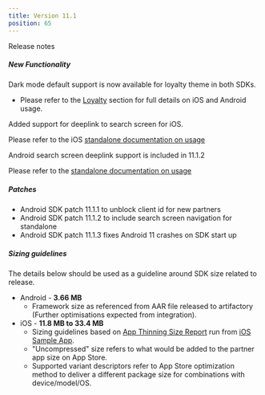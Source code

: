 ```yaml
---
title: Version 11.1
position: 65
---
```

Release notes

##### New Functionality
Dark mode default support is now available for loyalty theme in both SDKs.

* Please refer to the <a href="https://cartrawler.github.io/#section_style_guideloyalty">Loyalty</a> section for full details on iOS and Android usage.

Added support for deeplink to search screen for iOS. 

Please refer to the iOS <a href="https://cartrawler.github.io/#section_iosstandalone">standalone documentation on usage</a>

Android search screen deeplink support is included in 11.1.2

Please refer to the <a href="https://cartrawler.github.io/#section_androidstandalone">standalone documentation on usage</a>

##### Patches
* Android SDK patch 11.1.1 to unblock client id for new partners
* Android SDK patch 11.1.2 to include search screen navigation for standalone
* Android SDK patch 11.1.3 fixes Android 11 crashes on SDK start up

##### Sizing guidelines
The details below should be used as a guideline around SDK size related to release.
* Android - **3.66 MB**
  * Framework size as referenced from AAR file released to artifactory (Further optimisations expected from integration).
* iOS - **11.8 MB to 33.4 MB**
  * Sizing guidelines based on <a href="https://github.com/cartrawler/cartrawler.github.io/blob/master/ios-report.txt" target="_blank">App Thinning Size Report</a> run from <a href="https://github.com/cartrawler/cartrawler-ios-integration" target="_blank">iOS Sample App</a>.
  * "Uncompressed" size refers to what would be added to the partner app size on App Store.
  * Supported variant descriptors refer to App Store optimization method to deliver a different package size for combinations with device/model/OS.
